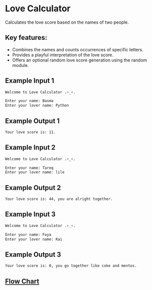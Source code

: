 # Love Calculator
Calculates the love score based on the names of two people.

## Key features:
- Combines the names and counts occurrences of specific letters.
- Provides a playful interpretation of the love score.
- Offers an optional random love score generation using the random module.

## Example Input 1
```bash
Welcome to Love Calculator .>_<.

Enter your name: Basma
Enter your lover name: Python
```
## Example Output 1

```bash
Your love score is: 11.
```

## Example Input 2
```bash
Welcome to Love Calculator .>_<.

Enter your name: Tareq
Enter your lover name: lile
```
## Example Output 2

```bash
Your love score is: 44, you are alright together.
```

## Example Input 3
```bash
Welcome to Love Calculator .>_<.

Enter your name: Faya
Enter your lover name: Kai
```
## Example Output 3

```bash
Your love score is: 0, you go together like coke and mentos.
```
## [Flow Chart](https://github.com/basmajou/python-fundamentals-projects/blob/main/assets/love-calculator-flowchart.pdf)
